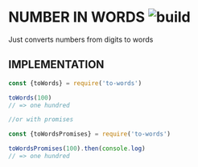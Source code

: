 
# NUMBER IN WORDS  ![build](https://travis-ci.org/kosiken/number-in-words.svg?branch=master)

Just converts numbers from digits to words

## IMPLEMENTATION

```js
const {toWords} = require('to-words')

toWords(100)
// => one hundred 

//or with promises

const {toWordsPromises} = require('to-words')

toWordsPromises(100).then(console.log)
// => one hundred 


```
